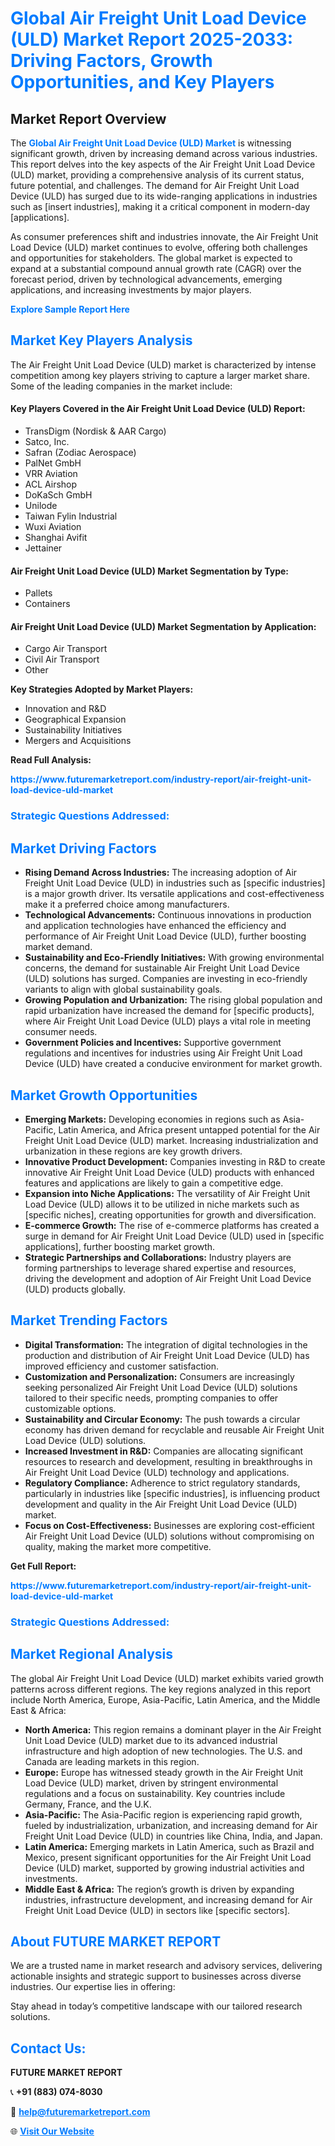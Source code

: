 <h1 style="color: #007BFF;">Global Air Freight Unit Load Device (ULD) Market Report 2025-2033: Driving Factors, Growth Opportunities, and Key Players</h1>

<section id="overview">
<h2>Market Report Overview</h2>
<p>The <a href="https://www.futuremarketreport.com/industry-report/air-freight-unit-load-device-uld-market" style="color: #007BFF; text-decoration: none;"><strong>Global Air Freight Unit Load Device (ULD) Market</strong></a> is witnessing significant growth, driven by increasing demand across various industries. This report delves into the key aspects of the Air Freight Unit Load Device (ULD) market, providing a comprehensive analysis of its current status, future potential, and challenges. The demand for Air Freight Unit Load Device (ULD) has surged due to its wide-ranging applications in industries such as [insert industries], making it a critical component in modern-day [applications].</p>
<p>As consumer preferences shift and industries innovate, the Air Freight Unit Load Device (ULD) market continues to evolve, offering both challenges and opportunities for stakeholders. The global market is expected to expand at a substantial compound annual growth rate (CAGR) over the forecast period, driven by technological advancements, emerging applications, and increasing investments by major players.</p>
</section>

<section id="overview">
<p><a href="https://www.futuremarketreport.com/request-sample/reportId=28429" style="color: #007BFF; text-decoration: none;"><strong>Explore Sample Report Here</strong></a></p>
</section>

<section id="key-players">
<h2 style="color: #007BFF;">Market Key Players Analysis</h2>
<p>The Air Freight Unit Load Device (ULD) market is characterized by intense competition among key players striving to capture a larger market share. Some of the leading companies in the market include:</p>
<h4>Key Players Covered in the Air Freight Unit Load Device (ULD) Report:</h4>
<ul><li>TransDigm (Nordisk &amp; AAR Cargo)</li><li>Satco, Inc.</li><li>Safran (Zodiac Aerospace)</li><li>PalNet GmbH</li><li>VRR Aviation</li><li>ACL Airshop</li><li>DoKaSch GmbH</li><li>Unilode</li><li>Taiwan Fylin Industrial</li><li>Wuxi Aviation</li><li>Shanghai Avifit</li><li>Jettainer</li></ul>
<h4>Air Freight Unit Load Device (ULD) Market Segmentation by Type:</h4>
<ul><li>Pallets</li><li>Containers</li></ul>

<h4>Air Freight Unit Load Device (ULD) Market Segmentation by Application:</h4>
<ul><li>Cargo Air Transport</li><li>Civil Air Transport</li><li>Other</li></ul>
<p><strong>Key Strategies Adopted by Market Players:</strong></p>
<ul>
<li>Innovation and R&D</li>
<li>Geographical Expansion</li>
<li>Sustainability Initiatives</li>
<li>Mergers and Acquisitions</li>
</ul>
</section>

<section>
<p><strong>Read Full Analysis: </strong></p><a href="https://www.futuremarketreport.com/industry-report/air-freight-unit-load-device-uld-market" style="color: #007BFF; text-decoration: none;"><strong>https://www.futuremarketreport.com/industry-report/air-freight-unit-load-device-uld-market</strong></a>
<h3 style="color: #007BFF;">Strategic Questions Addressed:</h3>
</section>

<section id="driving-factors">
<h2 style="color: #007BFF;">Market Driving Factors</h2>
<ul>
<li><strong>Rising Demand Across Industries:</strong> The increasing adoption of Air Freight Unit Load Device (ULD) in industries such as [specific industries] is a major growth driver. Its versatile applications and cost-effectiveness make it a preferred choice among manufacturers.</li>
<li><strong>Technological Advancements:</strong> Continuous innovations in production and application technologies have enhanced the efficiency and performance of Air Freight Unit Load Device (ULD), further boosting market demand.</li>
<li><strong>Sustainability and Eco-Friendly Initiatives:</strong> With growing environmental concerns, the demand for sustainable Air Freight Unit Load Device (ULD) solutions has surged. Companies are investing in eco-friendly variants to align with global sustainability goals.</li>
<li><strong>Growing Population and Urbanization:</strong> The rising global population and rapid urbanization have increased the demand for [specific products], where Air Freight Unit Load Device (ULD) plays a vital role in meeting consumer needs.</li>
<li><strong>Government Policies and Incentives:</strong> Supportive government regulations and incentives for industries using Air Freight Unit Load Device (ULD) have created a conducive environment for market growth.</li>
</ul>
</section>

<section id="growth-opportunities">
<h2 style="color: #007BFF;">Market Growth Opportunities</h2>
<ul>
<li><strong>Emerging Markets:</strong> Developing economies in regions such as Asia-Pacific, Latin America, and Africa present untapped potential for the Air Freight Unit Load Device (ULD) market. Increasing industrialization and urbanization in these regions are key growth drivers.</li>
<li><strong>Innovative Product Development:</strong> Companies investing in R&D to create innovative Air Freight Unit Load Device (ULD) products with enhanced features and applications are likely to gain a competitive edge.</li>
<li><strong>Expansion into Niche Applications:</strong> The versatility of Air Freight Unit Load Device (ULD) allows it to be utilized in niche markets such as [specific niches], creating opportunities for growth and diversification.</li>
<li><strong>E-commerce Growth:</strong> The rise of e-commerce platforms has created a surge in demand for Air Freight Unit Load Device (ULD) used in [specific applications], further boosting market growth.</li>
<li><strong>Strategic Partnerships and Collaborations:</strong> Industry players are forming partnerships to leverage shared expertise and resources, driving the development and adoption of Air Freight Unit Load Device (ULD) products globally.</li>
</ul>
</section>

<section id="trending-factors">
<h2 style="color: #007BFF;">Market Trending Factors</h2>
<ul>
<li><strong>Digital Transformation:</strong> The integration of digital technologies in the production and distribution of Air Freight Unit Load Device (ULD) has improved efficiency and customer satisfaction.</li>
<li><strong>Customization and Personalization:</strong> Consumers are increasingly seeking personalized Air Freight Unit Load Device (ULD) solutions tailored to their specific needs, prompting companies to offer customizable options.</li>
<li><strong>Sustainability and Circular Economy:</strong> The push towards a circular economy has driven demand for recyclable and reusable Air Freight Unit Load Device (ULD) solutions.</li>
<li><strong>Increased Investment in R&D:</strong> Companies are allocating significant resources to research and development, resulting in breakthroughs in Air Freight Unit Load Device (ULD) technology and applications.</li>
<li><strong>Regulatory Compliance:</strong> Adherence to strict regulatory standards, particularly in industries like [specific industries], is influencing product development and quality in the Air Freight Unit Load Device (ULD) market.</li>
<li><strong>Focus on Cost-Effectiveness:</strong> Businesses are exploring cost-efficient Air Freight Unit Load Device (ULD) solutions without compromising on quality, making the market more competitive.</li>
</ul>
</section>

<section>
<p><strong>Get Full Report: </strong></p><a href="https://www.futuremarketreport.com/industry-report/air-freight-unit-load-device-uld-market" style="color: #007BFF; text-decoration: none;"><strong>https://www.futuremarketreport.com/industry-report/air-freight-unit-load-device-uld-market</strong></a>
<h3 style="color: #007BFF;">Strategic Questions Addressed:</h3>
</section>


<section id="regional-analysis">
<h2 style="color: #007BFF;">Market Regional Analysis</h2>
<p>The global Air Freight Unit Load Device (ULD) market exhibits varied growth patterns across different regions. The key regions analyzed in this report include North America, Europe, Asia-Pacific, Latin America, and the Middle East & Africa:</p>
<ul>
<li><strong>North America:</strong> This region remains a dominant player in the Air Freight Unit Load Device (ULD) market due to its advanced industrial infrastructure and high adoption of new technologies. The U.S. and Canada are leading markets in this region.</li>
<li><strong>Europe:</strong> Europe has witnessed steady growth in the Air Freight Unit Load Device (ULD) market, driven by stringent environmental regulations and a focus on sustainability. Key countries include Germany, France, and the U.K.</li>
<li><strong>Asia-Pacific:</strong> The Asia-Pacific region is experiencing rapid growth, fueled by industrialization, urbanization, and increasing demand for Air Freight Unit Load Device (ULD) in countries like China, India, and Japan.</li>
<li><strong>Latin America:</strong> Emerging markets in Latin America, such as Brazil and Mexico, present significant opportunities for the Air Freight Unit Load Device (ULD) market, supported by growing industrial activities and investments.</li>
<li><strong>Middle East & Africa:</strong> The region’s growth is driven by expanding industries, infrastructure development, and increasing demand for Air Freight Unit Load Device (ULD) in sectors like [specific sectors].</li>
</ul>
</section>

<footer>
<h2 style="color: #007BFF;">About FUTURE MARKET REPORT</h2>
<p>We are a trusted name in market research and advisory services, delivering actionable insights and strategic support to businesses across diverse industries. Our expertise lies in offering:</p>

<p>Stay ahead in today’s competitive landscape with our tailored research solutions.</p>

<h2 style="color: #007BFF;">Contact Us:</h2>
<p><strong>FUTURE MARKET REPORT</strong></p>
<p>📞 <strong>+91 (883) 074-8030</strong></p>
<p>📧 <strong><a href="mailto:help@futuremarketreport.com" style="color: #007BFF;">help@futuremarketreport.com</a></strong></p>
<p>🌐 <strong><a href="https://www.futuremarketreport.com/" style="color: #007BFF;">Visit Our Website</a></strong></p>
</footer>